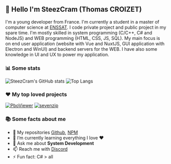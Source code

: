 ## 👋 Hello I'm SteezCram (Thomas CROIZET)

I'm a young developer from France. I'm currently a student in a master of computer science at [ENSSAT](https://www.enssat.fr/). I code private project and public project in my spare time.
I'm mostly skilled in system programming (C/C++, C# and NodeJS) and WEB programming (HTML, CSS, JS, SQL). My main focus is on end user application (website with Vue and NuxtJS, GUI application with Electron and WinUI) and backend servers for the WEB. I have also some knowledge in UI and UX to power my application.

### 📊 Some stats
![SteezCram's GitHub stats](https://github-readme-stats.vercel.app/api?username=SteezCram&count_private=true&show_icons=true&theme=dark)
![Top Langs](https://github-readme-stats.vercel.app/api/top-langs/?username=SteezCram&count_private=true&layout=compact&theme=dark)

### ❤️ My top loved projects
[![PboViewer](https://github-readme-stats.vercel.app/api/pin/?username=SteezCram&repo=PboViewer&theme=dark)](https://github.com/SteezCram/PboViewer)
[![sevenzip](https://github-readme-stats.vercel.app/api/pin/?username=SteezCram&repo=sevenzip&theme=dark)](https://github.com/SteezCram/sevenzip)

### 📚 Some facts about me
- 🔭 My repositories [Github](https://github.com/SteezCram?tab=repositories), [NPM](https://www.npmjs.com/~steezcram)
- 🌱 I’m currently learning everything I love ❤️
- 💬 Ask me about **System Development**
- 📫 Reach me with [Discord](https://discord.com/users/125604255112364032)
- ⚡ Fun fact: C# > all

<!--
**SteezCram/SteezCram** is a ✨ _special_ ✨ repository because its `README.md` (this file) appears on your GitHub profile.

Here are some ideas to get you started:

- 🔭 I’m currently working on ...
- 🌱 I’m currently learning ...
- 👯 I’m looking to collaborate on ...
- 🤔 I’m looking for help with ...
- 💬 Ask me about ...
- 📫 How to reach me: ...
- 😄 Pronouns: ...
- ⚡ Fun fact: ...
-->

